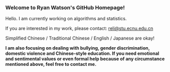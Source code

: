 ### Welcome to Ryan Watson's GitHub Homepage! 

<!--
**HonokaKousaka/HonokaKousaka** is a ✨ _special_ ✨ repository because its `README.md` (this file) appears on your GitHub profile.

Here are some ideas to get you started:

- 🔭 I’m currently working on ...
- 🌱 I’m currently learning ...
- 👯 I’m looking to collaborate on ...
- 🤔 I’m looking for help with ...
- 💬 Ask me about ...
- 📫 How to reach me: ...
- 😄 Pronouns: ...
- ⚡ Fun fact: ...
-->

Hello. I am currently working on algorithms and statistics. 

If you are interested in my work, please contact: reli@stu.ecnu.edu.cn

Simplified Chinese / Traditional Chinese / English / Japanese are okay!

**I am also focusing on dealing with bullying, gender discrimination, domestic violence and Chinese-style education. If you need emotional and sentimental values or even formal help because of any circumstance mentioned above, feel free to contact me.**
